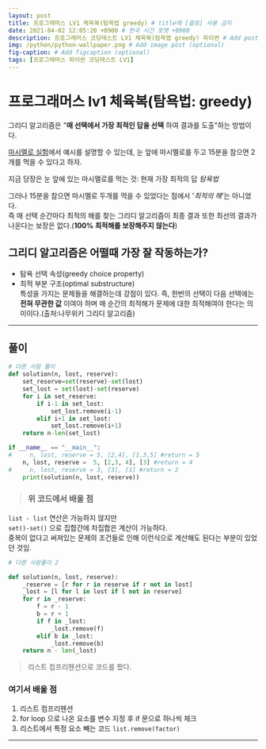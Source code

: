 ```yaml
---
layout: post
title: 프로그래머스 LV1 체육복(탐욕법 greedy) # title에 [괄호] 사용 금지
date: 2021-04-02 12:05:20 +0900 # 한국 시간 포맷 +0900
description: 프로그래머스 코딩테스트 LV1 체육복(탐욕법 greedy) 파이썬 # Add post description (optional)
img: /python/python-wallpaper.png # Add image post (optional)
fig-caption: # Add figcaption (optional)
tags: [프로그래머스 파이썬 코딩테스트 LV1]
---
```


# 프로그래머스 lv1 체육복(탐욕법: greedy)

그리디 알고리즘은 "**매 선택에서 가장 최적인 답을 선택** 하여 결과를 도출"하는 방법이다.<br>

[마시멜로 실험](https://namu.wiki/w/%EB%A7%88%EC%8B%9C%EB%A9%9C%EB%A1%9C%20%EC%8B%A4%ED%97%98)에서 예시를 설명할 수 있는데, 눈 앞에 마시멜로를 두고 15분을 참으면 2개를 먹을 수 있다고 하자.<br>

지금 당장은 눈 앞에 있는 마시멜로를 먹는 것: 현재 가장 최적의 답 *탐욕법*

그러나 15분을 참으면 마시멜로 두개를 먹을 수 있었다는 점에서 '*최적의 해*'는 아니었다.<br> 즉 매 선택 순간마다 최적의 해를 찾는 그리디 알고리즘이 최종 결과 또한 최선의 결과가 나온다는 보장은 없다.(**100% 최적해를 보장해주지 않는다**)

## 그리디 알고리즘은 어떨때 가장 잘 작동하는가?

* 탐욕 선택 속성(greedy choice property)<br>
* 최적 부분 구조(optimal substructure)<br>
특성을 가지는 문제들을 해결하는데 강점이 있다. 즉, 한번의 선택이 다음 선택에는 **전혀 무관한 값** 이여야 하며 매 순간의 최적해가 문제에 대한 최적해여야 한다는 의미이다.(출처:나무위키 그리디 알고리즘)

---

## 풀이

```python
# 다른 사람 풀이
def solution(n, lost, reserve):
    set_reserve=set(reserve)-set(lost)
    set_lost = set(lost)-set(reserve)
    for i in set_reserve:
        if i-1 in set_lost:
            set_lost.remove(i-1)
        elif i+1 in set_lost:
            set_lost.remove(i+1)
    return n-len(set_lost)

if __name__ == "__main__":
#     n, lost, reserve = 5, [2,4], [1,3,5] #return = 5
    n, lost, reserve =  5, [2,3, 4], [3] #return = 4
#     n, lost, reserve = 3, [3], [1] #return = 2
    print(solution(n, lost, reserve))
```

>### 위 코드에서 배울 점<br>
`list - list` 연산은 가능하지 않지만<br>
`set()-set()` 으로 집합간에 차집합은 계산이 가능하다.<br>
중복이 없다고 써져있는 문제의 조건들로 인해 이런식으로 계산해도 된다는 부분이 있었던 것임.<br>

```python
# 다른 사람풀이 2

def solution(n, lost, reserve):
    _reserve = [r for r in reserve if r not in lost]
    _lost = [l for l in lost if l not in reserve]
    for r in _reserve:
        f = r - 1
        b = r + 1
        if f in _lost:
            _lost.remove(f)
        elif b in _lost:
            _lost.remove(b)
    return n - len(_lost)
```
>리스트 컴프리헨션으로 코드를 짰다.<br>
### 여기서 배울 점<br>
1. 리스트 컴프리헨션
2. for loop 으로 나온 요소를 변수 지정 후 if 문으로 하나씩 체크
3. 리스트에서 특정 요소 빼는 코드 `list.remove(factor)`

---